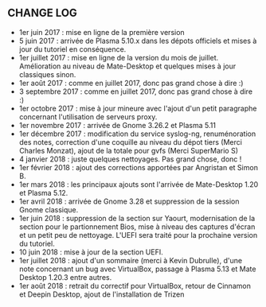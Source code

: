 ## CHANGE LOG

- 1er juin 2017 : mise en ligne de la première version
- 5 juin 2017 : arrivée de Plasma 5.10.x dans les dépots officiels et mises à jour du tutoriel en conséquence.
- 1er juillet 2017 : mise en ligne de la version du mois de juillet. Amélioration au niveau de Mate-Desktop et quelques mises à jour classiques sinon.
- 1er août 2017 : comme en juillet 2017, donc pas grand chose à dire :)
- 3 septembre 2017 : comme en juillet 2017, donc pas grand chose à dire :)
- 1er octobre 2017 : mise à jour mineure avec l'ajout d'un petit paragraphe concernant l'utilisation de serveurs proxy.
- 1er novembre 2017 : arrivée de Gnome 3.26.2 et Plasma 5.11
- 1er décembre 2017 : modification du service syslog-ng, renuménoration des notes, correction d'une coquille au niveau du dépot tiers (Merci Charles Monzat), ajout de la totale pour gvfs (Merci SuperMario S)
- 4 janvier 2018 : juste quelques nettoyages. Pas grand chose, donc !
- 1er février 2018 : ajout des corrections apportées par Angristan et Simon B.
- 1er mars 2018 : les principaux ajouts sont l'arrivée de Mate-Desktop 1.20 et Plasma 5.12.
- 1er avril 2018 : arrivée de Gnome 3.28 et suppression de la session Gnome classique.
- 1er juin 2018 : suppression de la section sur Yaourt, modernisation de la section pour le partionnement Bios, mise à niveau des captures d'écran et un petit peu de nettoyage. L'UEFI sera traité pour la prochaine version du tutoriel.
- 10 juin 2018 : mise à jour de la section UEFI.
- 1er juillet 2018 : ajout d'un sommaire (merci à Kevin Dubrulle), d'une note concernant un bug avec VirtualBox, passage à Plasma 5.13 et Mate Desktop 1.20.3 entre autres.
- 1er août 2018 : retrait du correctif pour VirtualBox, retour de Cinnamon et Deepin Desktop, ajout de l'installation de Trizen

